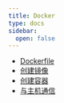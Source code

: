 ```yaml
---
title: Docker
type: docs
sidebar:
  open: false
---
```


- [Dockerfile](1_dockerfile)
- [创建镜像](2_创建镜像)
- [创建容器](3_创建容器)
- [与主机通信](4_与主机文件通信)
